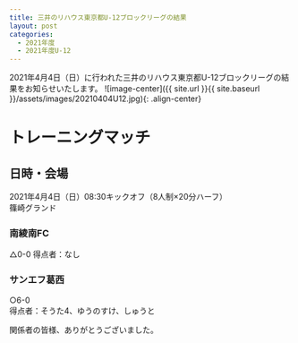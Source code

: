```yaml
---
title: 三井のリハウス東京都U-12ブロックリーグの結果
layout: post
categories:
  - 2021年度
  - 2021年度U-12
---
```


2021年4月4日（日）に行われた三井のリハウス東京都U-12ブロックリーグの結果をお知らせいたします。
![image-center]({{ site.url }}{{ site.baseurl }}/assets/images/20210404U12.jpg){: .align-center}


# トレーニングマッチ

## 日時・会場

2021年4月4日（日）08:30キックオフ（8人制×20分ハーフ）<br>
篠崎グランド

### 南綾南FC

△0-0
得点者：なし

### サンエフ葛西

○6-0  
得点者：そうた4、ゆうのすけ、しゅうと

関係者の皆様、ありがとうございました。
